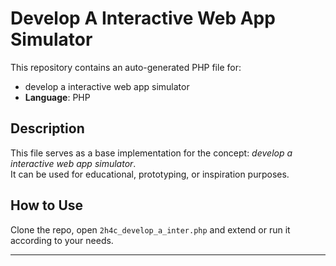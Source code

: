 # Develop A Interactive Web App Simulator

This repository contains an auto-generated PHP file for:

- develop a interactive web app simulator
- **Language**: PHP

## Description

This file serves as a base implementation for the concept: *develop a interactive web app simulator*.  
It can be used for educational, prototyping, or inspiration purposes.

## How to Use

Clone the repo, open `2h4c_develop_a_inter.php` and extend or run it according to your needs.

---


